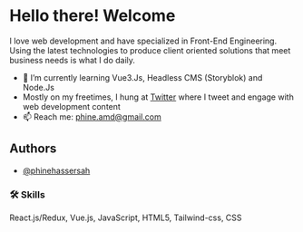 
# Hello there! Welcome 

I love web development and have specialized in Front-End Engineering. Using the latest technologies to produce client oriented solutions that meet business needs is what I do daily.

- 🌱 I’m currently learning Vue3.Js, Headless CMS (Storyblok) and Node.Js
- Mostly on my freetimes, I hung at [Twitter](https://twitter.com/PhinehasSersah) where I tweet and engage with web development content
- 📫 Reach me: phine.amd@gmail.com

## Authors

- [@phinehassersah](https://www.github.com/phinehasSersah)


### 🛠 Skills
React.js/Redux, Vue.js, JavaScript, HTML5, Tailwind-css, CSS


